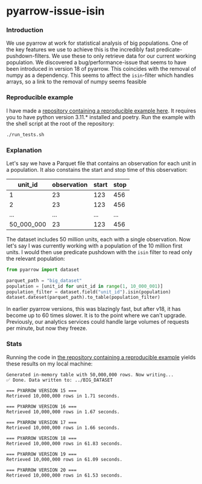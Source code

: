 # pyarrow-issue-isin

### Introduction
We use pyarrow at work for statistical analysis of big populations. One of the key features we
use to achieve this is the incredibly fast predicate-pushdown-filters. We use these to only retrieve data for our
current working population.
We discovered a bug/performance-issue that seems to have been introduced in version 18 of pyarrow. This coincides
with the removal of numpy as a dependency. This seems to affect the `isin`-filter which handles arrays, so a link to
the removal of numpy seems feasible

### Reproducible example
I have made a [repository containing a reproducible example here](https://github.com/DanielElisenberg/pyarrow-issue-isin).
It requires you to have python version 3.11.* installed and poetry. Run the example with the shell script at the root of the
repository:
```sh
./run_tests.sh
```

### Explanation
Let's say we have a Parquet file that contains an observation for each unit in a population. It also constains the
start and stop time of this observation:

| unit_id    | observation | start | stop |
| ---------- | ----------- | ----- | ---- |
| 1          | 23          | 123   | 456  |
| 2          | 23          | 123   | 456  |
| ...        | ...         | ...   | ...  |
| 50_000_000 | 23          | 123   | 456  |

The dataset includes 50 million units, each with a single observation. Now let's say I was currently working with
a population of the 10 million first units. I would then use predicate pushdown with the `isin` filter to read only
the relevant population:
```py
from pyarrow import dataset

parquet_path = "big_dataset"
population = [unit_id for unit_id in range(1, 10_000_001)]
population_filter = dataset.field("unit_id").isin(population)
dataset.dateset(parquet_path).to_table(population_filter)
```
In earlier pyarrow versions, this was blazingly fast, but after v18, it has become up to 60 times slower. It is to the point
where we can't upgrade. Previously, our analytics services could handle large volumes of requests per minute, but now they freeze.

### Stats
Running the code in [the repository containing a reproducible example](https://github.com/DanielElisenberg/pyarrow-issue-isin) yields
these results on my local machine:
```
Generated in-memory table with 50,000,000 rows. Now writing...
✅ Done. Data written to: ../BIG_DATASET

=== PYARROW VERSION 15 ===
Retrieved 10,000,000 rows in 1.71 seconds.

=== PYARROW VERSION 16 ===
Retrieved 10,000,000 rows in 1.67 seconds.

=== PYARROW VERSION 17 ===
Retrieved 10,000,000 rows in 1.66 seconds.

=== PYARROW VERSION 18 ===
Retrieved 10,000,000 rows in 61.83 seconds.

=== PYARROW VERSION 19 ===
Retrieved 10,000,000 rows in 61.09 seconds.

=== PYARROW VERSION 20 ===
Retrieved 10,000,000 rows in 61.53 seconds.
```
